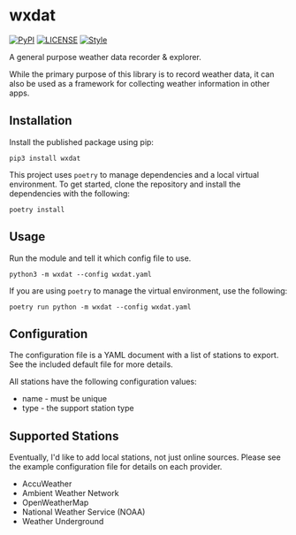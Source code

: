 # wxdat #

[![PyPI](https://img.shields.io/pypi/v/wxdat.svg)](https://pypi.org/project/wxdat)
[![LICENSE](https://img.shields.io/github/license/jheddings/wxdat)](LICENSE)
[![Style](https://img.shields.io/badge/style-black-black)](https://github.com/ambv/black)

A general purpose weather data recorder & explorer.

While the primary purpose of this library is to record weather data, it can also be
used as a framework for collecting weather information in other apps.

## Installation ##

Install the published package using pip:

    pip3 install wxdat

This project uses `poetry` to manage dependencies and a local virtual environment.  To
get started, clone the repository and install the dependencies with the following:

    poetry install

## Usage ##

Run the module and tell it which config file to use.

    python3 -m wxdat --config wxdat.yaml

If you are using `poetry` to manage the virtual environment, use the following:

    poetry run python -m wxdat --config wxdat.yaml

## Configuration ##

The configuration file is a YAML document with a list of stations to export.  See the
included default file for more details.

All stations have the following configuration values:
* name - must be unique
* type - the support station type

## Supported Stations ##

Eventually, I'd like to add local stations, not just online sources.  Please see
the example configuration file for details on each provider.

* AccuWeather
* Ambient Weather Network
* OpenWeatherMap
* National Weather Service (NOAA)
* Weather Underground
